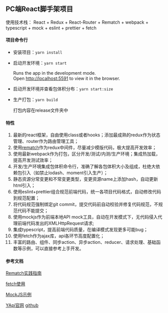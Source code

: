 ## PC端React脚手架项目

使用技术栈：
React + Redux + React-Router + Rematch + webpack + typescript + mock + eslint + prettier + fetch



#### 项目命令行

- 安装项目：`yarn install`

- 启动开发环境：`yarn start`

  Runs the app in the development mode.<br />
  Open [http://localhost:5591](http://localhost:5591) to view it in the browser.

- 启动开发环境并查看包体积分布：`yarn start:size`

- 生产打包：`yarn build`

  打包内容在release文件夹中



#### 特性

1. 最新的react框架，自由使用class或者hooks；添加最成熟的redux作为状态管理、router作为路由管理工具；
2. 使用[rematch]( https://github.com/rematch/rematch)作为redux中间件，尽量减少模版代码，极大提高开发效率；
3. 使用最新webpack作为打包，区分开发/测试/内测/生产环境；集成热加载，提高开发测试效率；
4. 开发/生产环境集成包体积命令行，准确了解各包体积大小及组成，杜绝大依赖包引入（如禁止lodash、moment引入生产）；
5. 静态资源分常变更和不常变更类型，变更资源name上添加hash，自动更新html引入；
6. 使用eslint+prettier组合规范前端代码，统一各项目代码格式，自动修改代码到规范配置；
7. 将代码规范强制绑定git commit，提交代码前自动校验并修复代码规范，不规范代码不能提交；
8. 使用mockjs作为前端本地API mock工具，自动在开发模式下，无代码侵入代理前端代码发出的XMLHttpRequest请求;
9. 集成typescript，提高前端代码质量，在编译模式发现更多可能bug；
10. 使用fetch作为ajax库，api各环节高度配置化；
11. 丰富的路由、组件、同步action、异步action、reducer、请求处理、基础函数等示例，可以直接参考上手开发。





#### 参考文档

[Rematch实践指南](https://rematch.gitbook.io/handbook/)

[fetch使用](https://github.github.io/fetch/)

[MockJS示例](http://mockjs.com/examples.html)

[YApi官网](https://yapi.baidu.com/doc/index.html) [github](https://github.com/ymfe/yapi)

